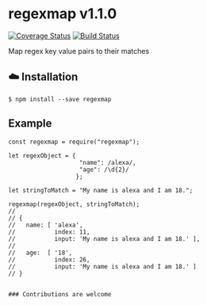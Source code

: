 # regexmap v1.1.0

[![Coverage Status](https://coveralls.io/repos/github/therewillbecode/regexmap/badge.svg?branch=master)](https://coveralls.io/github/therewillbecode/regexmap?branch=master)
[![Build Status](https://secure.travis-ci.org/therewillbecode/regexmap.png)](http://travis-ci.org/therewillbecode/regexmap)


Map regex key value pairs to their matches

## :cloud: Installation

```
$ npm install --save regexmap
```

## Example

```
const regexmap = require("regexmap");

let regexObject = {
                    "name": /alexa/, 
                    "age": /\d{2}/ 
                   };

let stringToMatch = "My name is alexa and I am 18.";

regexmap(regexObject, stringToMatch);
//
// {
//   name: [ 'alexa', 
//           index: 11, 
//           input: 'My name is alexa and I am 18.' ],
// 
//   age:  [ '18',
//           index: 26,
//           input: 'My name is alexa and I am 18.' ]
// }


### Contributions are welcome
